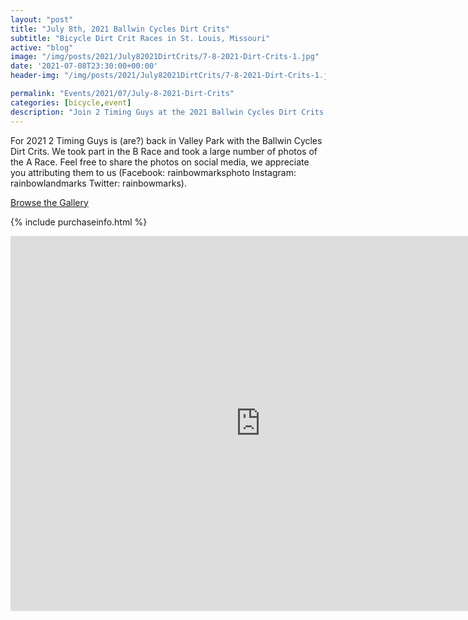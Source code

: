 ```yaml
---
layout: "post"
title: "July 8th, 2021 Ballwin Cycles Dirt Crits"
subtitle: "Bicycle Dirt Crit Races in St. Louis, Missouri"
active: "blog"
image: "/img/posts/2021/July82021DirtCrits/7-8-2021-Dirt-Crits-1.jpg"
date: '2021-07-08T23:30:00+00:00'
header-img: "/img/posts/2021/July82021DirtCrits/7-8-2021-Dirt-Crits-1.jpg"

permalink: "Events/2021/07/July-8-2021-Dirt-Crits"
categories: [bicycle,event]
description: "Join 2 Timing Guys at the 2021 Ballwin Cycles Dirt Crits. Check out our race photos and share them on your social media!"
---
```

For 2021 2 Timing Guys is (are?) back in Valley Park with the Ballwin Cycles Dirt Crits. We took part in the B Race and took a large number of photos of the A Race. Feel free to share the photos on social media, we appreciate you attributing them to us (Facebook: rainbowmarksphoto Instagram: rainbowlandmarks Twitter: rainbowmarks).

[Browse the Gallery](https://photos.rainbowmarks.com/2021/Bikes/782021-Ballwin-Cycles-Dirt-Crit)

{% include purchaseinfo.html %}

<iframe src="https://photos.rainbowmarks.com/frame/slideshow?key=L57Lpn&speed=3&transition=fade&autoStart=1&captions=0&navigation=0&playButton=0&randomize=0&transitionSpeed=2" width="800" height="600" frameborder="no" scrolling="no"></iframe>
